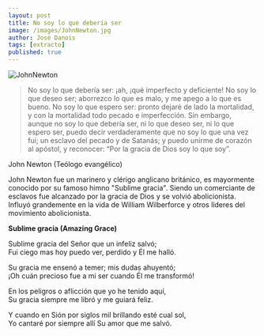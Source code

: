 ```yaml
---
layout: post
title: No soy lo que debería ser
image: /images/JohnNewton.jpg
author: José Danois
tags: [extracto]
published: true
---
```

![JohnNewton](/images/JohnNewton.jpg)
> No soy lo que debería ser: ¡ah, ¡qué imperfecto y deficiente! No soy lo que deseo ser; aborrezco lo que es malo, y me apego a lo que es bueno. No soy lo que espero ser: pronto dejaré de lado la mortalidad, y con la mortalidad todo pecado e imperfección. Sin embargo, aunque no soy lo que debería ser, ni lo que deseo ser, ni lo que espero ser, puedo decir verdaderamente que no soy lo que una vez fui; un esclavo del pecado y de Satanás; y puedo unirme de corazón al apóstol, y reconocer: “Por la gracia de Dios soy lo que soy”.

John Newton (Teólogo evangélico)

John Newton fue un marinero y clérigo anglicano británico, es mayormente conocido por su famoso himno "Sublime gracia". Siendo un comerciante de esclavos fue alcanzado por la gracia de Dios y se volvió abolicionista. Influyó grandemente en la vida de William Wilberforce y otros líderes del movimiento abolicionista.

**Sublime gracia (Amazing Grace)**

Sublime gracia del Señor que un infeliz salvó;  
Fui ciego mas hoy puedo ver, perdido y Él me halló.

Su gracia me ensenó a temer; mis dudas ahuyentó;  
¡Oh cuán precioso fue a mi ser cuando Él me transformó!

En los peligros o aflicción que yo he tenido aquí,  
Su gracia siempre me libró y me guiará feliz.

Y cuando en Sión por siglos mil brillando esté cual sol,  
Yo cantaré por siempre allí Su amor que me salvó.
